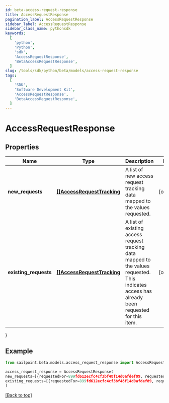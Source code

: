 ```yaml
---
id: beta-access-request-response
title: AccessRequestResponse
pagination_label: AccessRequestResponse
sidebar_label: AccessRequestResponse
sidebar_class_name: pythonsdk
keywords:
  [
    'python',
    'Python',
    'sdk',
    'AccessRequestResponse',
    'BetaAccessRequestResponse',
  ]
slug: /tools/sdk/python/beta/models/access-request-response
tags:
  [
    'SDK',
    'Software Development Kit',
    'AccessRequestResponse',
    'BetaAccessRequestResponse',
  ]
---
```


# AccessRequestResponse

## Properties

| Name | Type | Description | Notes |
| --- | --- | --- | --- |
| **new_requests** | [**[]AccessRequestTracking**](access-request-tracking) | A list of new access request tracking data mapped to the values requested. | [optional] |
| **existing_requests** | [**[]AccessRequestTracking**](access-request-tracking) | A list of existing access request tracking data mapped to the values requested. This indicates access has already been requested for this item. | [optional] |

}

## Example

```python
from sailpoint.beta.models.access_request_response import AccessRequestResponse

access_request_response = AccessRequestResponse(
new_requests=[{requestedFor=899fd612ecfc4cf3bf48f14d0afdef89, requestedItemsDetails=[{type=ENTITLEMENT, id=779c6fd7171540bba1184e5946112c28}], attributesHash=-1928438224, accessRequestIds=[5d3118c518a44ec7805450d53479ccdb]}],
existing_requests=[{requestedFor=899fd612ecfc4cf3bf48f14d0afdef89, requestedItemsDetails=[{type=ROLE, id=779c6fd7171540bbc1184e5946112c28}], attributesHash=2843118224, accessRequestIds=[5d3118c518a44ec7805450d53479ccdc]}]
)

```

[[Back to top]](#)
